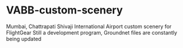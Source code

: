 # VABB-custom-scenery
Mumbai, Chattrapati Shivaji International Airport custom scenery for FlightGear
 Still a development program, Groundnet files are constantly being updated
